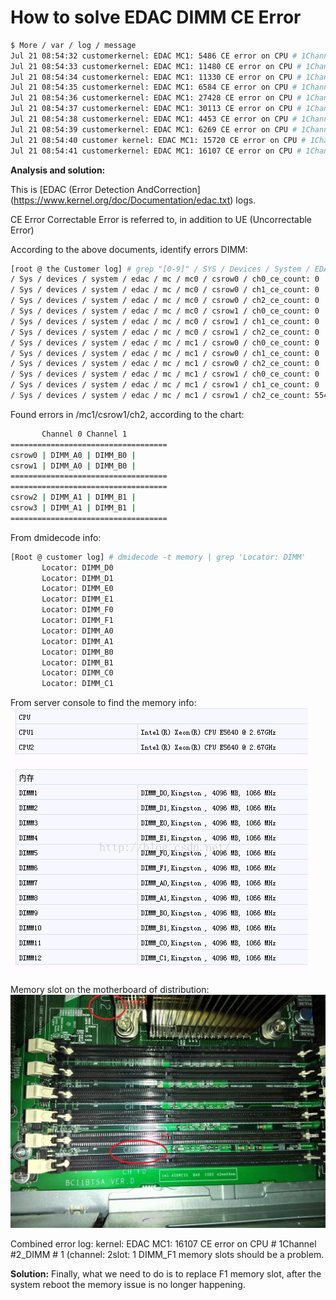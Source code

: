 # How to solve EDAC DIMM CE Error

```bash 
$ More / var / log / message
Jul 21 08:54:32 customerkernel: EDAC MC1: 5486 CE error on CPU # 1Channel # 2_DIMM # ​​1 (channel: 2 slot: 1page: 0x0 offset: 0x0 grain: 8 syndrome: 0x0)
Jul 21 08:54:33 customerkernel: EDAC MC1: 11480 CE error on CPU # 1Channel # 2_DIMM # ​​1 (channel: 2 slot: 1page: 0x0 offset: 0x0 grain: 8 syndrome: 0x0)
Jul 21 08:54:34 customerkernel: EDAC MC1: 11330 CE error on CPU # 1Channel # 2_DIMM # ​​1 (channel: 2 slot: 1page: 0x0 offset: 0x0 grain: 8 syndrome: 0x0)
Jul 21 08:54:35 customerkernel: EDAC MC1: 6584 CE error on CPU # 1Channel # 2_DIMM # ​​1 (channel: 2 slot: 1page: 0x0 offset: 0x0 grain: 8 syndrome: 0x0)
Jul 21 08:54:36 customerkernel: EDAC MC1: 27428 CE error on CPU # 1Channel # 2_DIMM # ​​1 (channel: 2 slot: 1page: 0x0 offset: 0x0 grain: 8 syndrome: 0x0)
Jul 21 08:54:37 customerkernel: EDAC MC1: 30113 CE error on CPU # 1Channel # 2_DIMM # ​​1 (channel: 2 slot: 1page: 0x0 offset: 0x0 grain: 8 syndrome: 0x0)
Jul 21 08:54:38 customerkernel: EDAC MC1: 4453 CE error on CPU # 1Channel # 2_DIMM # ​​1 (channel: 2 slot: 1page: 0x0 offset: 0x0 grain: 8 syndrome: 0x0)
Jul 21 08:54:39 ​​customerkernel: EDAC MC1: 6269 CE error on CPU # 1Channel # 2_DIMM # ​​1 (channel: 2 slot: 1page: 0x0 offset: 0x0 grain: 8 syndrome: 0x0)
Jul 21 08:54:40 customer kernel: EDAC MC1: 15720 CE error on CPU # 1Channel # 2_DIMM # ​​1 (channel: 2 slot: 1 page: 0x0offset: 0x0 grain: 8 syndrome: 0x0)
Jul 21 08:54:41 customerkernel: EDAC MC1: 16107 CE error on CPU # 1Channel # 2_DIMM # ​​1 (channel: 2 slot: 1page: 0x0 offset: 0x0 grain: 8 syndrome: 0x0)
```

**Analysis and solution:**
 
This is [EDAC (Error Detection AndCorrection] (https://www.kernel.org/doc/Documentation/edac.txt) logs.
 
CE Error Correctable Error is referred to, in addition to UE (Uncorrectable Error)

According to the above documents, identify errors DIMM:
```bash
[root @ the Customer log] # grep "[0-9]" / SYS / Devices / System / EDAC / MC / MC * / csrow * / * CH _ce_count
/ Sys / devices / system / edac / mc / mc0 / csrow0 / ch0_ce_count: 0
/ Sys / devices / system / edac / mc / mc0 / csrow0 / ch1_ce_count: 0
/ Sys / devices / system / edac / mc / mc0 / csrow0 / ch2_ce_count: 0
/ Sys / devices / system / edac / mc / mc0 / csrow1 / ch0_ce_count: 0
/ Sys / devices / system / edac / mc / mc0 / csrow1 / ch1_ce_count: 0
/ Sys / devices / system / edac / mc / mc0 / csrow1 / ch2_ce_count: 0
/ Sys / devices / system / edac / mc / mc1 / csrow0 / ch0_ce_count: 0
/ Sys / devices / system / edac / mc / mc1 / csrow0 / ch1_ce_count: 0
/ Sys / devices / system / edac / mc / mc1 / csrow0 / ch2_ce_count: 0
/ Sys / devices / system / edac / mc / mc1 / csrow1 / ch0_ce_count: 0
/ Sys / devices / system / edac / mc / mc1 / csrow1 / ch1_ce_count: 0
/ Sys / devices / system / edac / mc / mc1 / csrow1 / ch2_ce_count: 554836518
```

Found errors in /mc1/csrow1/ch2, according to the chart:
```bash
       Channel 0 Channel 1
===================================
csrow0 | DIMM_A0 | DIMM_B0 |
csrow1 | DIMM_A0 | DIMM_B0 |
===================================
===================================
csrow2 | DIMM_A1 | DIMM_B1 |
csrow3 | DIMM_A1 | DIMM_B1 |
===================================
```

From dmidecode info:
```bash
[Root @ customer log] # dmidecode -t memory | grep 'Locator: DIMM'
       Locator: DIMM_D0
       Locator: DIMM_D1
       Locator: DIMM_E0
       Locator: DIMM_E1
       Locator: DIMM_F0
       Locator: DIMM_F1
       Locator: DIMM_A0
       Locator: DIMM_A1
       Locator: DIMM_B0
       Locator: DIMM_B1
       Locator: DIMM_C0
       Locator: DIMM_C1
```

From server console to find the memory info:
![](20150721172950441.png)

Memory slot on the motherboard of distribution:
![](20150721173603239.jpeg)

Combined error log: kernel: EDAC MC1: 16107 CE error on CPU # 1Channel #2_DIMM # ​​1 (channel: 2slot: 1 DIMM_F1 memory slots should be a problem.
 
**Solution:**
Finally, what we need to do is to replace F1 memory slot, after the system reboot the memory issue is no longer happening.